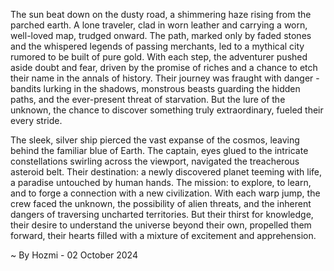 
The sun beat down on the dusty road, a shimmering haze rising from the parched earth. A lone traveler, clad in worn leather and carrying a worn, well-loved map, trudged onward. The path, marked only by faded stones and the whispered legends of passing merchants, led to a mythical city rumored to be built of pure gold. With each step, the adventurer pushed aside doubt and fear, driven by the promise of riches and a chance to etch their name in the annals of history. Their journey was fraught with danger - bandits lurking in the shadows, monstrous beasts guarding the hidden paths, and the ever-present threat of starvation. But the lure of the unknown, the chance to discover something truly extraordinary, fueled their every stride.

The sleek, silver ship pierced the vast expanse of the cosmos, leaving behind the familiar blue of Earth. The captain, eyes glued to the intricate constellations swirling across the viewport, navigated the treacherous asteroid belt. Their destination: a newly discovered planet teeming with life, a paradise untouched by human hands. The mission: to explore, to learn, and to forge a connection with a new civilization. With each warp jump, the crew faced the unknown, the possibility of alien threats, and the inherent dangers of traversing uncharted territories. But their thirst for knowledge, their desire to understand the universe beyond their own, propelled them forward, their hearts filled with a mixture of excitement and apprehension. 

~ By Hozmi - 02 October 2024
